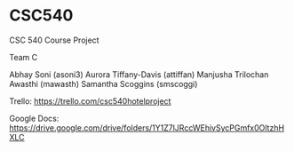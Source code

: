 # CSC540
CSC 540 Course Project

Team C

Abhay Soni                    (asoni3)
Aurora Tiffany-Davis			    (attiffan)
Manjusha Trilochan Awasthi		(mawasth)
Samantha Scoggins			        (smscoggi)

Trello: https://trello.com/csc540hotelproject

Google Docs: https://drive.google.com/drive/folders/1Y1Z7lJRccWEhivSycPGmfx0OltzhHXLC
